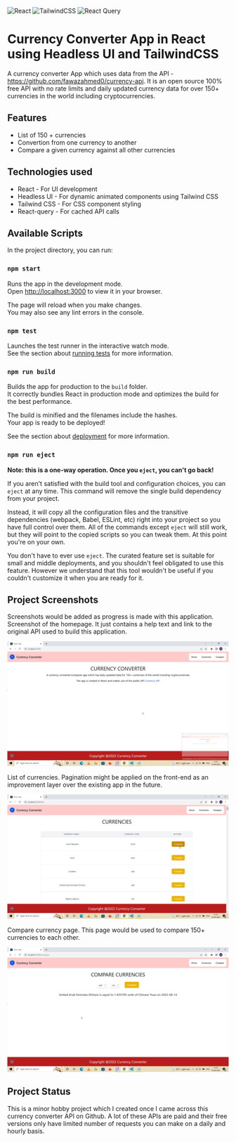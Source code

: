 ![React](https://img.shields.io/badge/react-%2320232a.svg?style=for-the-badge&logo=react&logoColor=%2361DAFB)
![TailwindCSS](https://img.shields.io/badge/tailwindcss-%2338B2AC.svg?style=for-the-badge&logo=tailwind-css&logoColor=white)
![React Query](https://img.shields.io/badge/-React%20Query-FF4154?style=for-the-badge&logo=react%20query&logoColor=white)

# Currency Converter App in React using Headless UI and TailwindCSS

A currency converter App which uses data from the API - https://github.com/fawazahmed0/currency-api. It is an open source 100% free API with no rate limits and daily updated currency data for over 150+ currencies in the world including cryptocurrencies.

## Features

* List of 150 + currencies
* Convertion from one currency to another 
* Compare a given currency against all other currencies

## Technologies used

* React - For UI development
* Headless UI - For dynamic animated components using Tailwind CSS
* Tailwind CSS - For CSS component styling
* React-query - For cached API calls

## Available Scripts

In the project directory, you can run:

### `npm start`

Runs the app in the development mode.\
Open [http://localhost:3000](http://localhost:3000) to view it in your browser.

The page will reload when you make changes.\
You may also see any lint errors in the console.

### `npm test`

Launches the test runner in the interactive watch mode.\
See the section about [running tests](https://facebook.github.io/create-react-app/docs/running-tests) for more information.

### `npm run build`

Builds the app for production to the `build` folder.\
It correctly bundles React in production mode and optimizes the build for the best performance.

The build is minified and the filenames include the hashes.\
Your app is ready to be deployed!

See the section about [deployment](https://facebook.github.io/create-react-app/docs/deployment) for more information.

### `npm run eject`

**Note: this is a one-way operation. Once you `eject`, you can't go back!**

If you aren't satisfied with the build tool and configuration choices, you can `eject` at any time. This command will remove the single build dependency from your project.

Instead, it will copy all the configuration files and the transitive dependencies (webpack, Babel, ESLint, etc) right into your project so you have full control over them. All of the commands except `eject` will still work, but they will point to the copied scripts so you can tweak them. At this point you're on your own.

You don't have to ever use `eject`. The curated feature set is suitable for small and middle deployments, and you shouldn't feel obligated to use this feature. However we understand that this tool wouldn't be useful if you couldn't customize it when you are ready for it.

## Project Screenshots

Screenshots would be added as progress is made with this application. Screenshot of the homepage. It just contains a help text and link to the original API used to build this application.

![alt text](./screenshots/home.png)

List of currencies. Pagination might be applied on the front-end as an improvement layer over the existing app in the future.

![alt text](./screenshots/list.png)

Compare currency page. This page would be used to compare 150+ currencies to each other.

![alt text](./screenshots/compare.png)

## Project Status

This is a minor hobby project which I created once I came across this currency converter API on Github. A lot of these APIs are 
paid and their free versions only have limited number of requests you can make on a daily and hourly basis.
